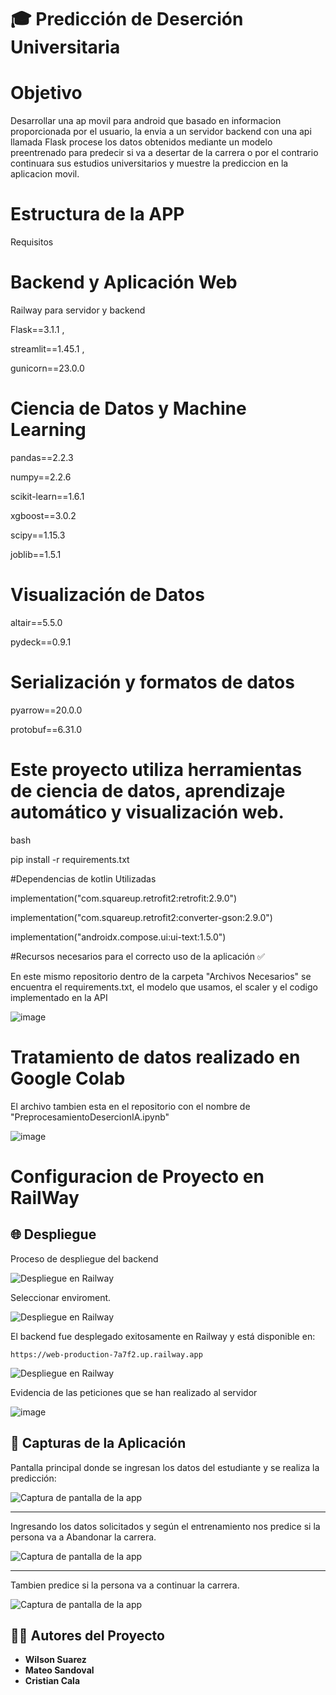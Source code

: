 # 🎓 Predicción de Deserción Universitaria

# Objetivo
Desarrollar una ap movil para android que basado en informacion proporcionada por el usuario, la envia a un servidor backend con una api llamada Flask
procese los datos obtenidos mediante un modelo preentrenado para predecir si va a desertar de la carrera o por el contrario continuara sus estudios universitarios y muestre 
la prediccion en la aplicacion movil.







# Estructura de la APP
Requisitos

# Backend y Aplicación Web

Railway para servidor y backend

Flask==3.1.1 ,

streamlit==1.45.1 ,

gunicorn==23.0.0  

# Ciencia de Datos y Machine Learning
pandas==2.2.3

numpy==2.2.6

scikit-learn==1.6.1

xgboost==3.0.2

scipy==1.15.3

joblib==1.5.1

# Visualización de Datos
altair==5.5.0

pydeck==0.9.1

# Serialización y formatos de datos
pyarrow==20.0.0

protobuf==6.31.0


# Este proyecto utiliza herramientas de ciencia de datos, aprendizaje automático y visualización web. 

bash

pip install -r requirements.txt



#Dependencias de kotlin Utilizadas

implementation("com.squareup.retrofit2:retrofit:2.9.0")

implementation("com.squareup.retrofit2:converter-gson:2.9.0")

implementation("androidx.compose.ui:ui-text:1.5.0")

#Recursos necesarios para el correcto uso de la aplicación ✅

En este mismo repositorio dentro de la carpeta "Archivos Necesarios" se encuentra el requirements.txt, el modelo que usamos, el scaler y el codigo implementado en la API

![image](https://github.com/user-attachments/assets/d2632f19-b5f5-40c0-b791-5cdd8d7639ce)


# Tratamiento de datos realizado en Google Colab

El archivo tambien esta en el repositorio con el nombre de "PreprocesamientoDesercionIA.ipynb"

![image](https://github.com/user-attachments/assets/4f90981d-0ca7-46e1-99a4-083e5ceaef08)



# Configuracion de Proyecto en RailWay

## 🌐 Despliegue

Proceso de despliegue del backend


![Despliegue en Railway](https://github.com/amgito1648/clase-inteligencia-artificial/raw/main/Capturas/Railway.png) 

 Seleccionar enviroment.
 
 ![Despliegue en Railway](https://github.com/amgito1648/clase-inteligencia-artificial/raw/main/Capturas/railway1.jpeg) 


El backend fue desplegado exitosamente en Railway y está disponible en:

`https://web-production-7a7f2.up.railway.app`

![Despliegue en Railway](https://github.com/amgito1648/clase-inteligencia-artificial/raw/main/Capturas/proyecto_ia_railway.png) 


Evidencia de las peticiones que se han realizado al servidor

![image](https://github.com/user-attachments/assets/d776c164-d9de-4516-bec7-1b6e9146a555)




## 📱 Capturas de la Aplicación

Pantalla principal donde se ingresan los datos del estudiante y se realiza la predicción:

![Captura de pantalla de la app](https://github.com/amgito1648/clase-inteligencia-artificial/raw/main/Capturas/predict0.jpeg)



---

Ingresando los datos solicitados  y según el entrenamiento nos predice si la persona va a Abandonar la carrera.

![Captura de pantalla de la app](https://github.com/amgito1648/clase-inteligencia-artificial/raw/main/Capturas/predict2.jpeg)


---
 Tambien  predice si la persona va a continuar la carrera.

![Captura de pantalla de la app](https://github.com/amgito1648/clase-inteligencia-artificial/raw/main/Capturas/predict3.jpeg)




## 👨‍💻 Autores del Proyecto

- **Wilson Suarez**
- **Mateo Sandoval**
- **Cristian Cala**




